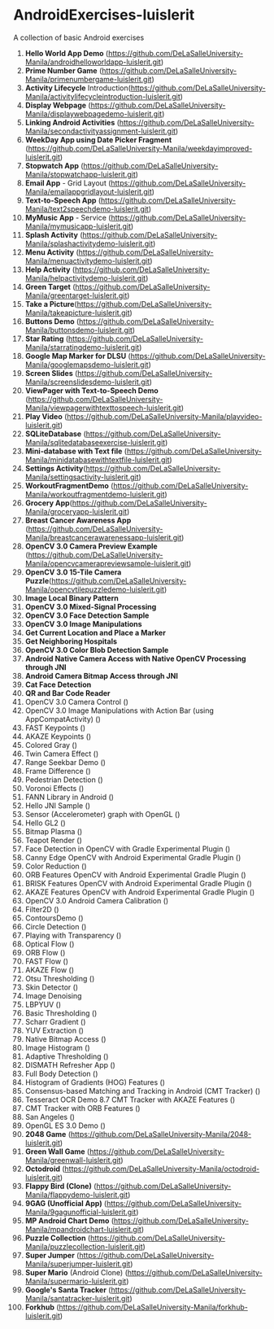 # AndroidExercises-luislerit

A collection of basic Android exercises

1. **Hello World App Demo** (https://github.com/DeLaSalleUniversity-Manila/androidhelloworldapp-luislerit.git)
2. **Prime Number Game** (https://github.com/DeLaSalleUniversity-Manila/primenumbergame-luislerit.git)
3. **Activity Lifecycle** Introduction(https://github.com/DeLaSalleUniversity-Manila/activitylifecycleintroduction-luislerit.git)
4. **Display Webpage** (https://github.com/DeLaSalleUniversity-Manila/displaywebpagedemo-luislerit.git)
5. **Linking Android Activities** (https://github.com/DeLaSalleUniversity-Manila/secondactivityassignment-luislerit.git)
6. **WeekDay App using Date Picker Fragment** (https://github.com/DeLaSalleUniversity-Manila/weekdayimproved-luislerit.git)
7. **Stopwatch App** (https://github.com/DeLaSalleUniversity-Manila/stopwatchapp-luislerit.git)
8. **Email App** - Grid Layout (https://github.com/DeLaSalleUniversity-Manila/emailappgridlayout-luislerit.git)
9. **Text-to-Speech App** (https://github.com/DeLaSalleUniversity-Manila/text2speechdemo-luislerit.git)
10. **MyMusic App** - Service (https://github.com/DeLaSalleUniversity-Manila/mymusicapp-luislerit.git)
11. **Splash Activity** (https://github.com/DeLaSalleUniversity-Manila/splashactivitydemo-luislerit.git)
12. **Menu Activity** (https://github.com/DeLaSalleUniversity-Manila/menuactivitydemo-luislerit.git)
13. **Help Activity** (https://github.com/DeLaSalleUniversity-Manila/helpactivitydemo-luislerit.git)
14. **Green Target** (https://github.com/DeLaSalleUniversity-Manila/greentarget-luislerit.git)
15. **Take a Picture**(https://github.com/DeLaSalleUniversity-Manila/takeapicture-luislerit.git)
16. **Buttons Demo** (https://github.com/DeLaSalleUniversity-Manila/buttonsdemo-luislerit.git)
17. **Star Rating** (https://github.com/DeLaSalleUniversity-Manila/starratingdemo-luislerit.git)
18. **Google Map Marker for DLSU** (https://github.com/DeLaSalleUniversity-Manila/googlemapsdemo-luislerit.git)
19. **Screen Slides** (https://github.com/DeLaSalleUniversity-Manila/screenslidesdemo-luislerit.git)
20. **ViewPager with Text-to-Speech Demo** (https://github.com/DeLaSalleUniversity-Manila/viewpagerwithtexttospeech-luislerit.git)
21. **Play Video** (https://github.com/DeLaSalleUniversity-Manila/playvideo-luislerit.git)
22. **SQLiteDatabase** (https://github.com/DeLaSalleUniversity-Manila/sqlitedatabaseexercise-luislerit.git)
23. **Mini-database with Text file** (https://github.com/DeLaSalleUniversity-Manila/minidatabasewithtextfile-luislerit.git)
24. **Settings Activity**(https://github.com/DeLaSalleUniversity-Manila/settingsactivity-luislerit.git)
25. **WorkoutFragmentDemo** (https://github.com/DeLaSalleUniversity-Manila/workoutfragmentdemo-luislerit.git)
26. **Grocery App**(https://github.com/DeLaSalleUniversity-Manila/groceryapp-luislerit.git)
27. **Breast Cancer Awareness App** (https://github.com/DeLaSalleUniversity-Manila/breastcancerawarenessapp-luislerit.git)
28. **OpenCV 3.0 Camera Preview Example** (https://github.com/DeLaSalleUniversity-Manila/opencvcamerapreviewsample-luislerit.git)
29. **OpenCV 3.0 15-Tile Camera Puzzle**(https://github.com/DeLaSalleUniversity-Manila/opencvtilepuzzledemo-luislerit.git)
30. **Image Local Binary Pattern**
31. **OpenCV 3.0 Mixed-Signal Processing**
32. **OpenCV 3.0 Face Detection Sample**
33. **OpenCV 3.0 Image Manipulations**
34. **Get Current Location and Place a Marker**
35. **Get Neighboring Hospitals**
36. **OpenCV 3.0 Color Blob Detection Sample**
37. **Android Native Camera Access with Native OpenCV Processing through JNI**
38. **Android Camera Bitmap Access through JNI**
39. **Cat Face Detection**
40. **QR and Bar Code Reader**
41. OpenCV 3.0 Camera Control ()
42. OpenCV 3.0 Image Manipulations with Action Bar (using AppCompatActivity) ()
43. FAST Keypoints ()
44. AKAZE Keypoints ()
45. Colored Gray ()
46. Twin Camera Effect ()
47. Range Seekbar Demo ()
48. Frame Difference ()
49. Pedestrian Detection ()
50. Voronoi Effects ()
51. FANN Library in Android ()
52. Hello JNI Sample ()
53. Sensor (Accelerometer) graph with OpenGL ()
54. Hello GL2 ()
55. Bitmap Plasma ()
56. Teapot Render ()
57. Face Detection in OpenCV with Gradle Experimental Plugin ()
58. Canny Edge OpenCV with Android Experimental Gradle Plugin ()
59. Color Reduction ()
60. ORB Features OpenCV with Android Experimental Gradle Plugin ()
61. BRISK Features OpenCV with Android Experimental Gradle Plugin ()
62. AKAZE Features OpenCV with Android Experimental Gradle Plugin ()
63. OpenCV 3.0 Android Camera Calibration ()
64. Filter2D ()
65. ContoursDemo ()
66. Circle Detection ()
67. Playing with Transparency ()
68. Optical Flow ()
69. ORB Flow ()
70. FAST Flow ()
71. AKAZE Flow ()
72. Otsu Thresholding ()
73. Skin Detector ()
74. Image Denoising 
75. LBPYUV ()
76. Basic Thresholding ()
77. Scharr Gradient ()
78. YUV Extraction ()
79. Native Bitmap Access ()
80. Image Histogram ()
81. Adaptive Thresholding ()
82. DISMATH Refresher App ()
83. Full Body Detection ()
84. Histogram of Gradients (HOG) Features ()
85. Consensus-based Matching and Tracking in Android (CMT Tracker) ()
86. Tesseract OCR Demo 
8.7 CMT Tracker with AKAZE Features ()
88. CMT Tracker with ORB Features ()
89. San Angeles ()
90. OpenGL ES 3.0 Demo ()
91. **2048 Game** (https://github.com/DeLaSalleUniversity-Manila/2048-luislerit.git)
92. **Green Wall Game** (https://github.com/DeLaSalleUniversity-Manila/greenwall-luislerit.git)
93. **Octodroid** (https://github.com/DeLaSalleUniversity-Manila/octodroid-luislerit.git)
94. **Flappy Bird (Clone)** (https://github.com/DeLaSalleUniversity-Manila/flappydemo-luislerit.git)
95. **9GAG (Unofficial App)** (https://github.com/DeLaSalleUniversity-Manila/9gagunofficial-luislerit.git)
96. **MP Android Chart Demo** (https://github.com/DeLaSalleUniversity-Manila/mpandroidchart-luislerit.git)
97. **Puzzle Collection** (https://github.com/DeLaSalleUniversity-Manila/puzzlecollection-luislerit.git)
98. **Super Jumper** (https://github.com/DeLaSalleUniversity-Manila/superjumper-luislerit.git)
99. **Super Mario** (Android Clone) (https://github.com/DeLaSalleUniversity-Manila/supermario-luislerit.git)
100. **Google's Santa Tracker** (https://github.com/DeLaSalleUniversity-Manila/santatracker-luislerit.git)
101. **Forkhub** (https://github.com/DeLaSalleUniversity-Manila/forkhub-luislerit.git)





